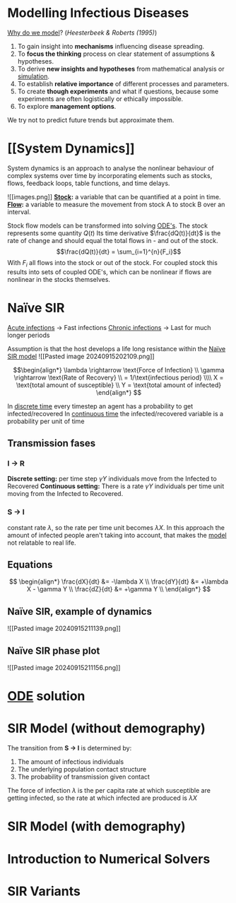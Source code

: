 # Modelling Infectious Diseases
[Why do we model](Model)? (*Heesterbeek & Roberts (1995)*)
1. To gain insight into **mechanisms** influencing disease spreading.
2. To **focus the thinking** process on clear statement of assumptions & hypotheses. 
3. To derive **new insights and hypotheses** from mathematical analysis or [simulation](Simulation).
4. To establish **relative importance** of different processes and parameters.
5. To create **though experiments** and what if questions, because some experiments are often logistically or ethically impossible.
6. To explore **management options**.

We try not to predict future trends but approximate them.
# [[System Dynamics]]
System dynamics is an approach to analyse the nonlinear behaviour of complex systems over time by incorporating elements such as stocks, flows, feedback loops, table functions, and time delays.

![[images.png]]
**[Stock](Stock%20&%20Flow):** a variable that can be quantified at a point in time.
**[Flow](Stock%20&%20Flow):** a variable to measure the movement from stock A to stock B over an interval.

Stock flow models can be transformed into solving [ODE's](Ordinary%20Differential%20Equation).
The stock represents some quantity $Q(t)$ 
Its time derivative $\frac{dQ(t)}{dt}$ is the rate of change and should equal the total flows in - and out of the stock.
$$\frac{dQ(t)}{dt} = \sum_{i=1}^{n}{F_i}$$
With $F_i$ all flows into the stock or out of the stock.
For coupled stock this results into sets of coupled ODE's, which can be nonlinear if flows are nonlinear in the stocks themselves.
# Naïve SIR
[Acute infections](Epidemiology) -> Fast infections
[Chronic infections](Epidemiology) -> Last for much longer periods

Assumption is that the host develops a life long resistance within the [Naïve SIR model](SIR%20Model)
![[Pasted image 20240915202109.png]]

$$\begin{align*}
\lambda \rightarrow \text{Force of Infection} \\
\gamma \rightarrow \text{Rate of Recovery} \\
= 1/\text{infectious period}
\\\\
X = \text{total amount of susceptible} \\
Y = \text{total amount of infected}
\end{align*}
$$

In [discrete time](Discrete-Time%20Models) every timestep an agent has a probability to get infected/recovered
In [continuous time](Continuous-Time%20Models) the infected/recovered variable is a probability per unit of time
## Transmission fases
### I → R
**Discrete setting:** per time step $\gamma Y$ individuals move from the Infected to Recovered
**Continuous setting:** There is a rate $\gamma Y$ individuals per time unit moving from the Infected to Recovered.

### S → I
constant rate $\lambda$, so the rate per time unit becomes $\lambda X$.
In this approach the amount of infected people aren't taking into account, that makes the [model](Model) not relatable to real life. 

## Equations
$$
\begin{align*}
\frac{dX}{dt} &= -\lambda X \\
\frac{dY}{dt} &= +\lambda X - \gamma Y \\
\frac{dZ}{dt} &= +\gamma Y \\
\end{align*}
$$
## Naïve SIR, example of dynamics
![[Pasted image 20240915211139.png]]
## Naïve SIR phase plot
![[Pasted image 20240915211156.png]]
# [ODE](Ordinary%20Differential%20Equation) solution
# SIR Model (without demography)
The transition from **S → I** is determined by:
1. The amount of infectious individuals
2. The underlying population contact structure
3. The probability of transmission given contact

The force of infection $\lambda$ is the per capita rate at which susceptible are getting infected, so the rate at which infected are produced is $\lambda X$
# SIR Model (with demography)
# Introduction to Numerical Solvers
# SIR Variants
